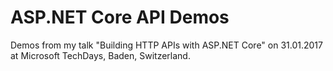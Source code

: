 # ASP.NET Core API Demos

Demos from my talk "Building HTTP APIs with ASP.NET Core" on 31.01.2017 at Microsoft TechDays, Baden, Switzerland.
